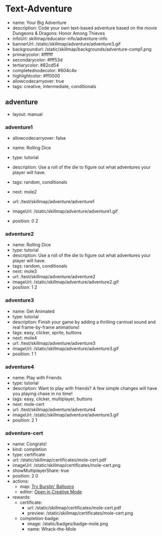 # Text-Adventure
* name: Your Big Adventure
* description: Code your own text-based adventure based on the movie Dungeons & Dragons: Honor Among Thieves
* infoUrl: skillmap/educator-info/adventure-info
* bannerUrl: /static/skillmap/adventure/adventure3.gif
* backgroundurl: /static/skillmap/backgrounds/adventure-comp1.png
* primarycolor: #ffffff
* secondarycolor: #fff53d
* tertiarycolor: #82cd54
* completednodecolor: #604c4e
* highlightcolor: #ff0000
* allowcodecarryover: true
* tags: creative, intermediate, conditionals


## adventure
* layout: manual


### adventure1
* allowcodecarryover: false

* name: Rolling Dice
* type: tutorial
* description: Use a roll of the die to figure out what adventures your player will have.
* tags: random, conditionals
* next: mole2
* url: /test/skillmap/adventure/adventure1
* imageUrl: /static/skillmap/adventure/adventure1.gif
* position: 0 2



### adventure2
* name: Rolling Dice
* type: tutorial
* description: Use a roll of the die to figure out what adventures your player will have.
* tags: random, conditionals
* next: mole3
* url: /test/skillmap/adventure/adventure2
* imageUrl: /static/skillmap/adventure/adventure2.gif
* position: 1 2


### adventure3
* name: Get Animated
* type: tutorial
* description: Finish your game by adding a thrilling carnival sound and real frame-by-frame animations!
* tags: easy, clicker, sprite, buttons
* next: mole4
* url: /test/skillmap/adventure/adventure3
* imageUrl: /static/skillmap/adventure/adventure3.gif
* position: 1 1



### adventure4
* name: Play with Friends
* type: tutorial
* description: Want to play with friends? A few simple changes will have you playing chase in no time!
* tags: easy, clicker, multiplayer, buttons
* next: mole-cert
* url: /test/skillmap/adventure/adventure4
* imageUrl: /static/skillmap/adventure/adventure3.gif
* position: 2 1


### adventure-cert
* name: Congrats!
* kind: completion
* type: certificate
* url: /static/skillmap/certificates/mole-cert.pdf
* imageUrl: /static/skillmap/certificates/mole-cert.png
* showMultiplayerShare: true
* position: 2 0
* actions:
    * map: [Try Burstin' Balloons](/skillmap/balloon)
    * editor: [Open in Creative Mode](/)
* rewards:
    * certificate:
        * url: /static/skillmap/certificates/mole-cert.pdf
        * preview: /static/skillmap/certificates/mole-cert.png
    * completion-badge:
        * image: /static/badges/badge-mole.png
        * name: Whack-the-Mole
